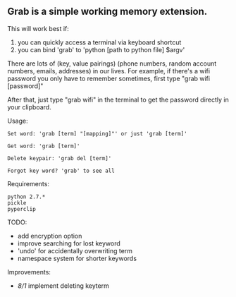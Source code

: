 ## Grab is a simple working memory extension.

This will work best if:
1) you can quickly access a terminal via keyboard shortcut
2) you can bind 'grab' to 'python [path to python file] $argv'

There are lots of (key, value pairings) (phone numbers, random account numbers, emails, addresses) in our lives.
For example, if there's a wifi password you only have to remember sometimes,
first type "grab wifi [password]"

After that, just type "grab wifi" in the terminal to get the password directly in your clipboard.


Usage:

```
Set word: 'grab [term] "[mapping]"' or just 'grab [term]'

Get word: 'grab [term]'

Delete keypair: 'grab del [term]'

Forgot key word? 'grab' to see all
```

Requirements:
```
python 2.7.*
pickle
pyperclip

```

TODO:
* add encryption option
* improve searching for lost keyword
* 'undo' for accidentally overwriting term
* namespace system for shorter keywords 

Improvements:
* *8/1* implement deleting keyterm
